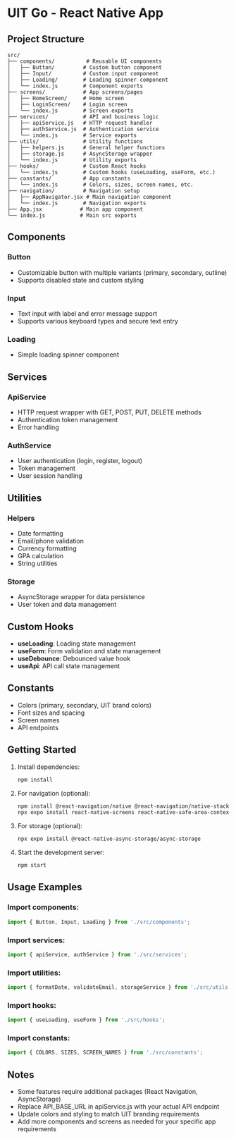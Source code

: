 # UIT Go - React Native App

## Project Structure

```
src/
├── components/          # Reusable UI components
│   ├── Button/         # Custom button component
│   ├── Input/          # Custom input component
│   ├── Loading/        # Loading spinner component
│   └── index.js        # Component exports
├── screens/            # App screens/pages
│   ├── HomeScreen/     # Home screen
│   ├── LoginScreen/    # Login screen
│   └── index.js        # Screen exports
├── services/           # API and business logic
│   ├── apiService.js   # HTTP request handler
│   ├── authService.js  # Authentication service
│   └── index.js        # Service exports
├── utils/              # Utility functions
│   ├── helpers.js      # General helper functions
│   ├── storage.js      # AsyncStorage wrapper
│   └── index.js        # Utility exports
├── hooks/              # Custom React hooks
│   └── index.js        # Custom hooks (useLoading, useForm, etc.)
├── constants/          # App constants
│   └── index.js        # Colors, sizes, screen names, etc.
├── navigation/         # Navigation setup
│   ├── AppNavigator.jsx # Main navigation component
│   └── index.js        # Navigation exports
├── App.jsx            # Main app component
└── index.js           # Main src exports
```

## Components

### Button
- Customizable button with multiple variants (primary, secondary, outline)
- Supports disabled state and custom styling

### Input
- Text input with label and error message support
- Supports various keyboard types and secure text entry

### Loading
- Simple loading spinner component

## Services

### ApiService
- HTTP request wrapper with GET, POST, PUT, DELETE methods
- Authentication token management
- Error handling

### AuthService
- User authentication (login, register, logout)
- Token management
- User session handling

## Utilities

### Helpers
- Date formatting
- Email/phone validation
- Currency formatting
- GPA calculation
- String utilities

### Storage
- AsyncStorage wrapper for data persistence
- User token and data management

## Custom Hooks

- **useLoading**: Loading state management
- **useForm**: Form validation and state management
- **useDebounce**: Debounced value hook
- **useApi**: API call state management

## Constants

- Colors (primary, secondary, UIT brand colors)
- Font sizes and spacing
- Screen names
- API endpoints

## Getting Started

1. Install dependencies:
   ```bash
   npm install
   ```

2. For navigation (optional):
   ```bash
   npm install @react-navigation/native @react-navigation/native-stack
   npx expo install react-native-screens react-native-safe-area-context
   ```

3. For storage (optional):
   ```bash
   npx expo install @react-native-async-storage/async-storage
   ```

4. Start the development server:
   ```bash
   npm start
   ```

## Usage Examples

### Import components:
```jsx
import { Button, Input, Loading } from './src/components';
```

### Import services:
```jsx
import { apiService, authService } from './src/services';
```

### Import utilities:
```jsx
import { formatDate, validateEmail, storageService } from './src/utils';
```

### Import hooks:
```jsx
import { useLoading, useForm } from './src/hooks';
```

### Import constants:
```jsx
import { COLORS, SIZES, SCREEN_NAMES } from './src/constants';
```

## Notes

- Some features require additional packages (React Navigation, AsyncStorage)
- Replace API_BASE_URL in apiService.js with your actual API endpoint
- Update colors and styling to match UIT branding requirements
- Add more components and screens as needed for your specific app requirements